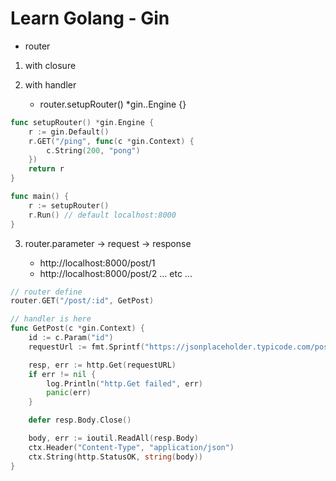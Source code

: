 # Learn Golang - Gin

- router
1. with closure
2. with handler

    - router.setupRouter() *gin..Engine {}

```go
func setupRouter() *gin.Engine {
    r := gin.Default()
    r.GET("/ping", func(c *gin.Context) {
        c.String(200, "pong")
    })
    return r
}

func main() {
    r := setupRouter()
    r.Run() // default localhost:8000
}
```

3. router.parameter -> request -> response

    - http://localhost:8000/post/1
    - http://localhost:8000/post/2 ... etc ...

```go
// router define
router.GET("/post/:id", GetPost)

// handler is here
func GetPost(c *gin.Context) {
    id := c.Param("id")
    requestUrl := fmt.Sprintf("https://jsonplaceholder.typicode.com/posts/%d", id)

    resp, err := http.Get(requestURL)
    if err != nil {
        log.Println("http.Get failed", err)
        panic(err)
    }

    defer resp.Body.Close()

    body, err := ioutil.ReadAll(resp.Body)
    ctx.Header("Content-Type", "application/json")
    ctx.String(http.StatusOK, string(body))
}


```